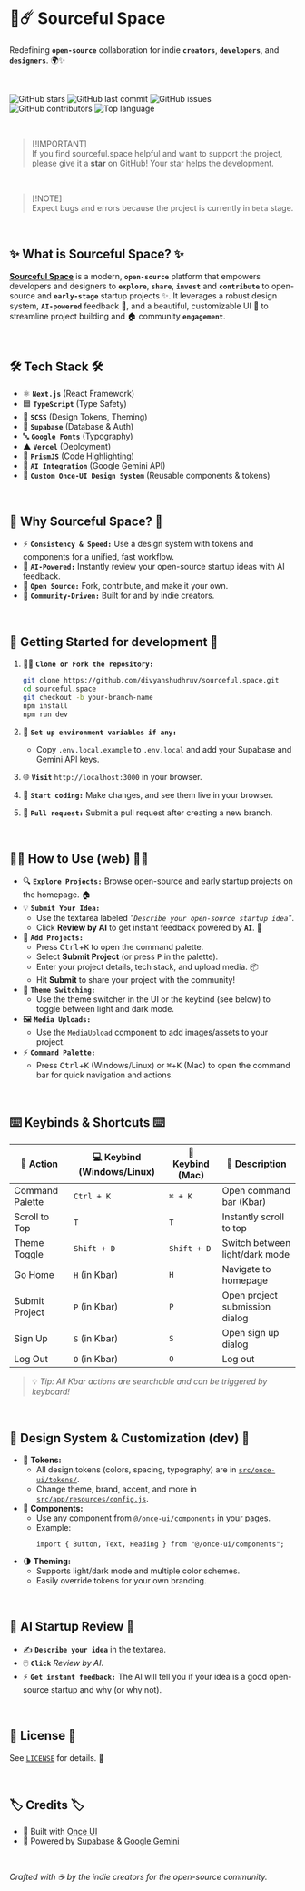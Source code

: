 # 🌌☄️ **Sourceful Space**

Redefining **`open-source`** collaboration for indie **`creators`**, **`developers`**, and **`designers`**. 🌍✨

<br>

![GitHub stars](https://img.shields.io/github/stars/divyanshudhruv/sourceful.space?style=for-the-badge)
![GitHub last commit](https://img.shields.io/github/last-commit/divyanshudhruv/sourceful.space.svg?style=for-the-badge)
![GitHub issues](https://img.shields.io/github/issues/divyanshudhruv/sourceful.space.svg?style=for-the-badge)
![GitHub contributors](https://img.shields.io/github/contributors/divyanshudhruv/sourceful.space.svg?style=for-the-badge)
![Top language](https://img.shields.io/github/languages/top/divyanshudhruv/sourceful.space.svg?style=for-the-badge)

<br>

> [!IMPORTANT]\
> If you find sourceful.space helpful and want to support the project, please give it a **star** on GitHub! Your star helps the development.

<br>

> [!NOTE]\
> Expect bugs and errors because the project is currently in `beta` stage.

<br>

## ✨ **What is Sourceful Space?** ✨

**[Sourceful Space](https://sourceful-space.vercel.app)** is a modern, **`open-source`** platform that empowers developers and designers to **`explore`**, **`share`**, **`invest`** and **`contribute`** to open-source and **`early-stage`** startup projects ✨. It leverages a robust design system, **`AI-powered`** feedback 🤖, and a beautiful, customizable UI 🎨 to streamline project building and 🏠 community **`engagement`**.

<br>

## 🛠️ **Tech Stack** 🛠️

- ⚛️ **`Next.js`** (React Framework)
- 🟦 **`TypeScript`** (Type Safety)
- 🎨 **`SCSS`** (Design Tokens, Theming)
- 🦸 **`Supabase`** (Database & Auth)
- 🔤 **`Google Fonts`** (Typography)
- ▲ **`Vercel`** (Deployment)
- 🌈 **`PrismJS`** (Code Highlighting)
- 🤖 **`AI Integration`** (Google Gemini API)
- 🧩 **`Custom Once-UI Design System`** (Reusable components & tokens)

<br>

## 🤔 **Why Sourceful Space?** 🤔

- ⚡ **`Consistency & Speed:`** Use a design system with tokens and components for a unified, fast workflow.
- 🤖 **`AI-Powered:`** Instantly review your open-source startup ideas with AI feedback.
- 🌱 **`Open Source:`** Fork, contribute, and make it your own.
- 👥 **`Community-Driven:`** Built for and by indie creators.

<br>

## 🚦 **Getting Started for development** 🚦

1. 🧑‍💻 **`Clone or Fork the repository:`**
   ```bash
   git clone https://github.com/divyanshudhruv/sourceful.space.git
   cd sourceful.space
   git checkout -b your-branch-name
   npm install
   npm run dev
   ```
2. 🔑 **`Set up environment variables if any:`**

   - Copy `.env.local.example` to `.env.local` and add your Supabase and Gemini API keys.

3. 🌐 **`Visit`** `http://localhost:3000` in your browser.

4. 🔄 **`Start coding:`** Make changes, and see them live in your browser.

5. 🧪 **`Pull request:`** Submit a pull request after creating a new branch.

<br>

## 🧑‍💻 **How to Use (web)** 🧑‍💻

- 🔍 **`Explore Projects:`** Browse open-source and early startup projects on the homepage. 🏠
- 💡 **`Submit Your Idea:`**
  - Use the textarea labeled _"`Describe your open-source startup idea`"_.
  - Click **Review by AI** to get instant feedback powered by **`AI`**. 🤖
- 🚀 **`Add Projects:`**
  - Press <kbd>Ctrl</kbd>+<kbd>K</kbd> to open the command palette.
  - Select **Submit Project** (or press <kbd>P</kbd> in the palette).
  - Enter your project details, tech stack, and upload media. 📦
  - Hit **Submit** to share your project with the community!
- 🎨 **`Theme Switching:`**
  - Use the theme switcher in the UI or the keybind (see below) to toggle between light and dark mode.
- 🖼️ **`Media Uploads:`**
  - Use the `MediaUpload` component to add images/assets to your project.
- ⚡ **`Command Palette:`**
  - Press <kbd>Ctrl</kbd>+<kbd>K</kbd> (Windows/Linux) or <kbd>⌘</kbd>+<kbd>K</kbd> (Mac) to open the command bar for quick navigation and actions.

<br>

## ⌨️ **Keybinds & Shortcuts** ⌨️

| 🎯 Action       | 💻 Keybind (Windows/Linux) | 🍏 Keybind (Mac) | 📝 Description                 |
| --------------- | -------------------------- | ---------------- | ------------------------------ |
| Command Palette | `Ctrl + K`                 | `⌘ + K`          | Open command bar (Kbar)        |
| Scroll to Top   | `T`                        | `T`              | Instantly scroll to top        |
| Theme Toggle    | `Shift + D`                | `Shift + D`      | Switch between light/dark mode |
| Go Home         | `H` (in Kbar)              | `H`              | Navigate to homepage           |
| Submit Project  | `P` (in Kbar)              | `P`              | Open project submission dialog |
| Sign Up         | `S` (in Kbar)              | `S`              | Open sign up dialog            |
| Log Out         | `O` (in Kbar)              | `O`              | Log out                        |

> 💡 _Tip: All Kbar actions are searchable and can be triggered by keyboard!_

<br>

## 🧩 **Design System & Customization (dev)** 🧩

- 🎨 **Tokens:**
  - All design tokens (colors, spacing, typography) are in [`src/once-ui/tokens/`](src/once-ui/tokens/).
  - Change theme, brand, accent, and more in [`src/app/resources/config.js`](src/app/resources/config.js).
- 🧱 **Components:**
  - Use any component from `@/once-ui/components` in your pages.
  - Example:
    ```tsx
    import { Button, Text, Heading } from "@/once-ui/components";
    ```
- 🌗 **Theming:**
  - Supports light/dark mode and multiple color schemes.
  - Easily override tokens for your own branding.

<br>

## 🤖 **AI Startup Review** 🤖

- ✍️ **`Describe your idea`** in the textarea.
- 🖱️ **`Click`** _Review by AI_.
- ⚡ **`Get instant feedback:`** The AI will tell you if your idea is a good open-source startup and why (or why not).

<br>

## 📄 **License** 📄

See [`LICENSE`](LICENSE) for details. 📜

<br>

## 🏷️ **Credits** 🏷️

- 🧩 Built with [Once UI](https://once-ui.com)
- 🦸 Powered by [Supabase](https://supabase.com) & [Google Gemini](https://ai.google.dev/gemini-api)

<br>

_Crafted with ☕ by the indie creators for the open-source community._
